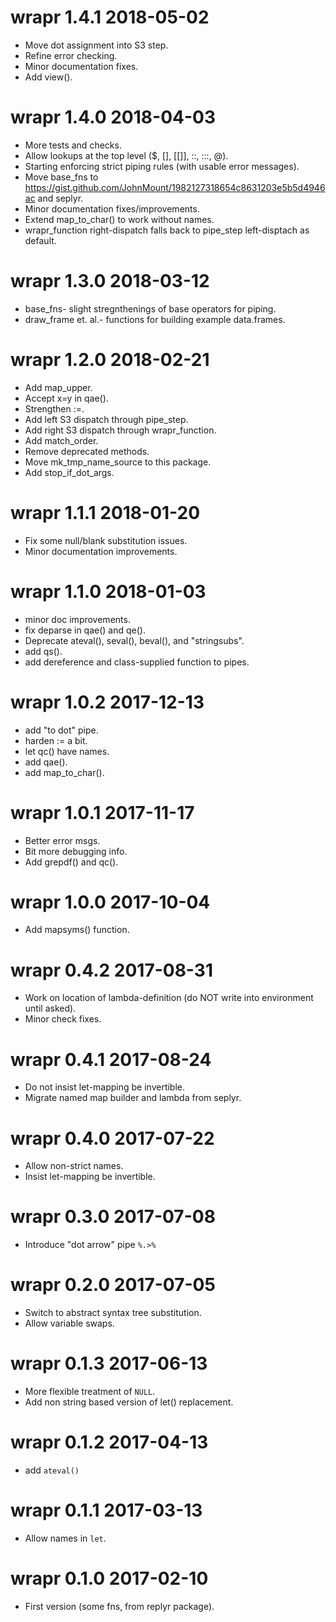 
# wrapr 1.4.1 2018-05-02

 * Move dot assignment into S3 step.
 * Refine error checking.
 * Minor documentation fixes.
 * Add view().
 
# wrapr 1.4.0 2018-04-03

 * More tests and checks.
 * Allow lookups at the top level ($, [], [[]], ::, :::, @).
 * Starting enforcing strict piping rules (with usable error messages).
 * Move base_fns to https://gist.github.com/JohnMount/1982127318654c8631203e5b5d4946ac and seplyr.
 * Minor documentation fixes/improvements.
 * Extend map_to_char() to work without names.
 * wrapr_function right-dispatch falls back to pipe_step left-disptach as default.

# wrapr 1.3.0 2018-03-12

 * base_fns- slight stregnthenings of base operators for piping.
 * draw_frame et. al.- functions for building example data.frames.

# wrapr 1.2.0 2018-02-21
 
 * Add map_upper.
 * Accept x=y in qae().
 * Strengthen :=.
 * Add left S3 dispatch through pipe_step.
 * Add right S3 dispatch through wrapr_function.
 * Add match_order.
 * Remove deprecated methods.
 * Move mk_tmp_name_source to this package.
 * Add stop_if_dot_args.

# wrapr 1.1.1 2018-01-20
 
 * Fix some null/blank substitution issues.
 * Minor documentation improvements.
 
# wrapr 1.1.0 2018-01-03

 * minor doc improvements.
 * fix deparse in qae() and qe().
 * Deprecate ateval(), seval(), beval(), and "stringsubs".
 * add qs().
 * add dereference and class-supplied function to pipes.

# wrapr 1.0.2 2017-12-13

 * add "to dot" pipe.
 * harden := a bit.
 * let qc() have names.
 * add qae().
 * add map_to_char().

# wrapr 1.0.1 2017-11-17

 * Better error msgs.
 * Bit more debugging info.
 * Add grepdf() and qc().

# wrapr 1.0.0 2017-10-04

 * Add mapsyms() function.
 
# wrapr 0.4.2 2017-08-31

 * Work on location of lambda-definition (do NOT write into environment until asked).
 * Minor check fixes.
 
# wrapr 0.4.1 2017-08-24

 * Do not insist let-mapping be invertible.
 * Migrate named map builder and lambda from seplyr.
 
# wrapr 0.4.0 2017-07-22

 * Allow non-strict names.
 * Insist let-mapping be invertible.
 
# wrapr 0.3.0 2017-07-08

 * Introduce "dot arrow" pipe `%.>%`

# wrapr 0.2.0 2017-07-05

 * Switch to abstract syntax tree substitution.
 * Allow variable swaps.

# wrapr 0.1.3 2017-06-13

 * More flexible treatment of `NULL`.
 * Add non string based version of let() replacement.

# wrapr 0.1.2 2017-04-13
 
 * add `ateval()`

# wrapr 0.1.1 2017-03-13

 * Allow names in `let`.

# wrapr 0.1.0 2017-02-10
 
 * First version (some fns, from replyr package).
